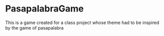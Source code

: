 # PasapalabraGame
This is a game created for a class project whose theme had to be inspired by the game of pasapalabra
